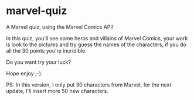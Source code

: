 # marvel-quiz
A Marvel quiz, using the Marvel Comics API!

In this quiz, you'll see some heros and villains of Marvel Comics, your work is look to the pictures and try guess the names of the characters, if you do all the 30 points you're incridible.

Do you want try your luck?

Hope enjoy ;-).

PS: In this version, I only put 30 characters from Marvel, for the next update, I'll insert more 50 new characters.
